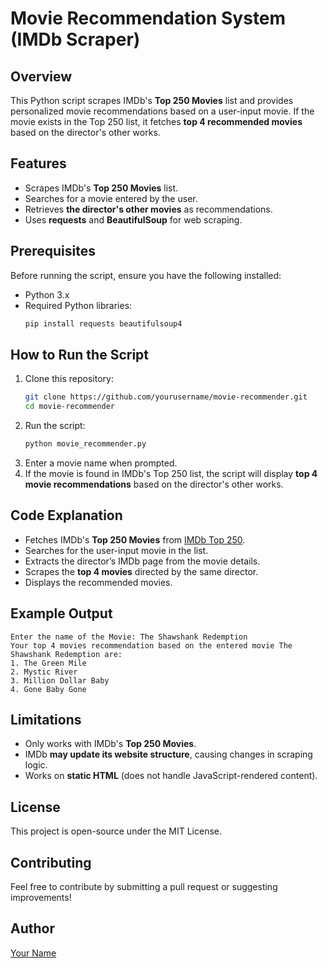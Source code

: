 # Movie Recommendation System (IMDb Scraper)

## Overview
This Python script scrapes IMDb's **Top 250 Movies** list and provides personalized movie recommendations based on a user-input movie. If the movie exists in the Top 250 list, it fetches **top 4 recommended movies** based on the director's other works.

## Features
- Scrapes IMDb's **Top 250 Movies** list.
- Searches for a movie entered by the user.
- Retrieves **the director's other movies** as recommendations.
- Uses **requests** and **BeautifulSoup** for web scraping.

## Prerequisites
Before running the script, ensure you have the following installed:

- Python 3.x
- Required Python libraries:
  ```bash
  pip install requests beautifulsoup4
  ```

## How to Run the Script
1. Clone this repository:
   ```bash
   git clone https://github.com/yourusername/movie-recommender.git
   cd movie-recommender
   ```
2. Run the script:
   ```bash
   python movie_recommender.py
   ```
3. Enter a movie name when prompted.
4. If the movie is found in IMDb's Top 250 list, the script will display **top 4 movie recommendations** based on the director's other works.

## Code Explanation
- Fetches IMDb's **Top 250 Movies** from [IMDb Top 250](https://www.imdb.com/chart/top/).
- Searches for the user-input movie in the list.
- Extracts the director’s IMDb page from the movie details.
- Scrapes the **top 4 movies** directed by the same director.
- Displays the recommended movies.

## Example Output
```
Enter the name of the Movie: The Shawshank Redemption
Your top 4 movies recommendation based on the entered movie The Shawshank Redemption are:
1. The Green Mile
2. Mystic River
3. Million Dollar Baby
4. Gone Baby Gone
```

## Limitations
- Only works with IMDb's **Top 250 Movies**.
- IMDb **may update its website structure**, causing changes in scraping logic.
- Works on **static HTML** (does not handle JavaScript-rendered content).

## License
This project is open-source under the MIT License.

## Contributing
Feel free to contribute by submitting a pull request or suggesting improvements!

## Author
[Your Name](https://github.com/SouravSohal)

